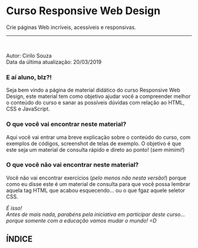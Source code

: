 # Curso Responsive Web Design
Crie páginas Web incríveis, acessíveis e responsivas.
  
  
--------------------------
  
  
&nbsp;
  
   
Autor: Cirilo Souza  
Data da última atualização: 20/03/2019


### E aí aluno, blz?!

Seja bem vindo a página de material didático do curso Responsive Web Design, este material tem como objetivo ajudar você a compreender melhor o conteúdo do curso e sanar as possíveis dúvidas com relação ao HTML, CSS e JavaScript.

### O que você vai encontrar neste material?

Aqui você vai entrar uma breve explicação sobre o conteúdo do curso, com exemplos de códigos, screenshot de telas de exemplo. O objetivo é que este seja um material de consulta rápido e direto ao ponto! (*sem mimimi!*)

### O que você não vai encontrar neste material?

Você não vai encontrar exercícios (*pelo menos não nesta versão!*) porque como eu disse este é um material de consulta para que você possa lembrar aquela tag HTML que acabou esquecendo... ou o que fgaz aquele seletor CSS.

*É isso!  
Antes de mais nada, parabéns pela iniciativa em participar deste curso... porque somente com a educação vamos mudar o mundo! =D*
  
  
  
## ÍNDICE



